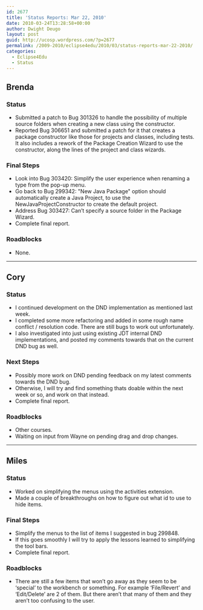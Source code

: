 ```yaml
---
id: 2677
title: 'Status Reports: Mar 22, 2010'
date: 2010-03-24T13:28:58+00:00
author: Dwight Deugo
layout: post
guid: http://ucosp.wordpress.com/?p=2677
permalink: /2009-2010/eclipse4edu/2010/03/status-reports-mar-22-2010/
categories:
  - Eclipse4Edu
  - Status
---
```

## **Brenda**

### Status

  * Submitted a patch to Bug 301326 to handle the possibility of multiple source folders when creating a new class using the constructor.
  * Reported Bug 306651 and submitted a patch for it that creates a package constructor like those for projects and classes, including tests. It also includes a rework of the Package Creation Wizard to use the constructor, along the lines of the project and class wizards.

### Final Steps

  * Look into Bug 303420: Simplify the user experience when renaming a type from the pop-up menu.
  * Go back to Bug 299342: "New Java Package" option should automatically create a Java Project, to use the NewJavaProjectConstructor to create the default project.
  * Address Bug 303427: Can&#8217;t specify a source folder in the Package Wizard.
  * Complete final report.

### Roadblocks

<ul type="disc">
  <li>
    None.
  </li>
</ul>

* * *

## **Cory**

### Status

  * I continued development on the DND implementation as mentioned last week.
  * I completed some more refactoring and added in some rough name conflict / resolution code. There are still bugs to work out unfortunately.
  * I also investigated into just using existing JDT internal DND implementations, and posted my comments towards that on the current DND bug as well. 

### Next Steps

  * Possibly more work on DND pending feedback on my latest comments towards the DND bug.
  * Otherwise, I will try and find something thats doable within the next week or so, and work on that instead.
  * Complete final report.

### Roadblocks

<ul type="disc">
  <li>
    Other courses.
  </li>
  <li>
    Waiting on input from Wayne on pending drag and drop changes.
  </li>
</ul>

* * *

## **Miles**

### Status

  * Worked on simplifying the menus using the activities extension.
  * Made a couple of breakthroughs on how to figure out what id to use to hide items.

### Final Steps

  * Simplify the menus to the list of items I suggested in bug 299848.
  * If this goes smoothly I will try to apply the lessons learned to simplifying the tool bars.
  * Complete final report.

### Roadblocks

<ul type="disc">
  <li>
    There are still a few items that won&#8217;t go away as they seem to be &#8216;special&#8217; to the workbench or something. For example &#8216;File/Revert&#8217; and<br /> &#8216;Edit/Delete&#8217; are 2 of them. But there aren&#8217;t that many of them and they aren&#8217;t too confusing to the user.
  </li>
</ul>
